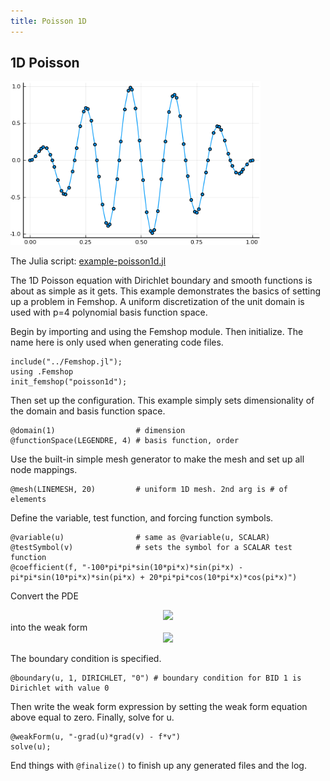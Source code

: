 ```yaml
---
title: Poisson 1D
---
```


## 1D Poisson

<img src="images/poisson1d.png" alt="poisson1d" width="400">

The Julia script: <a href="https://github.com/paralab/femshop/blob/master/femshop/examples/example-poisson1d.jl">example-poisson1d.jl</a>

The 1D Poisson equation with Dirichlet boundary and smooth functions is about as simple as it gets. This example demonstrates the basics of setting up a problem in Femshop. A uniform discretization of the unit domain is used with p=4 polynomial basis function space.

Begin by importing and using the Femshop module. Then initialize. The name here is only used when generating code files.
```
include("../Femshop.jl");
using .Femshop
init_femshop("poisson1d");
```
Then set up the configuration. This example simply sets dimensionality of the domain and basis function space.
```
@domain(1)                  # dimension
@functionSpace(LEGENDRE, 4) # basis function, order
```
Use the built-in simple mesh generator to make the mesh and set up all node mappings.
```
@mesh(LINEMESH, 20)         # uniform 1D mesh. 2nd arg is # of elements
```
Define the variable, test function, and forcing function symbols.
```
@variable(u)                # same as @variable(u, SCALAR)
@testSymbol(v)              # sets the symbol for a SCALAR test function
@coefficient(f, "-100*pi*pi*sin(10*pi*x)*sin(pi*x) - pi*pi*sin(10*pi*x)*sin(pi*x) + 20*pi*pi*cos(10*pi*x)*cos(pi*x)")
```
Convert the PDE
<div align="center"><img src="https://render.githubusercontent.com/render/math?math=\begin{align*}%0A\Delta%20u&=f(x)\\%0Au(0)&=u(1)=0\end{align*}%0A"> </div>
into the weak form
<div align="center"><img src="https://render.githubusercontent.com/render/math?math=-(grad(u),grad(v))=(f,v)"> </div>

The boundary condition is specified.
```
@boundary(u, 1, DIRICHLET, "0") # boundary condition for BID 1 is Dirichlet with value 0
```
Then write the weak form expression by setting the weak form equation above equal to zero. Finally, solve for u.
```
@weakForm(u, "-grad(u)*grad(v) - f*v")
solve(u);
```
End things with `@finalize()` to finish up any generated files and the log.